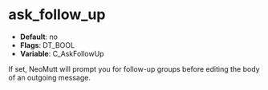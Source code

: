 # ask_follow_up

- **Default**: no
- **Flags**: DT_BOOL
- **Variable**: C_AskFollowUp

If set, NeoMutt will prompt you for follow-up groups before editing
the body of an outgoing message.
